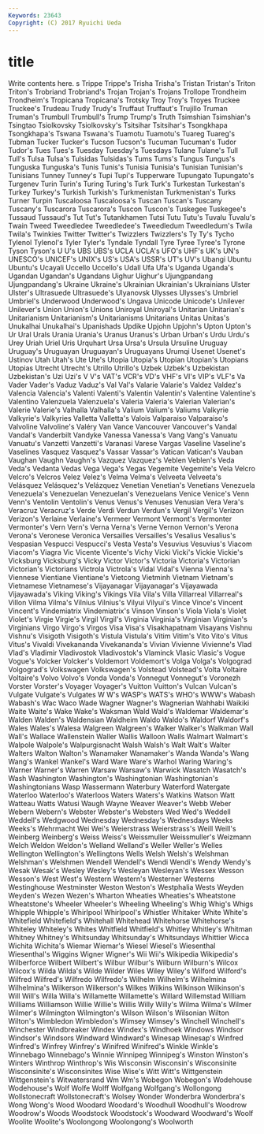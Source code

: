 ```yaml
---
Keywords: 23643 
Copyright: (C) 2017 Ryuichi Ueda
---
```


# title

Write contents here.
s Trippe Trippe's Trisha Trisha's Tristan
Tristan's Triton Triton's Trobriand Trobriand's Trojan Trojan's Trojans Trollope Trondheim
Trondheim's Tropicana Tropicana's Trotsky Troy Troy's Troyes Truckee Truckee's Trudeau
Trudy Trudy's Truffaut Truffaut's Trujillo Truman Truman's Trumbull Trumbull's Trump
Trump's Truth Tsimshian Tsimshian's Tsingtao Tsiolkovsky Tsiolkovsky's Tsitsihar Tsitsihar's Tsongkhapa
Tsongkhapa's Tswana Tswana's Tuamotu Tuamotu's Tuareg Tuareg's Tubman Tucker Tucker's
Tucson Tucson's Tucuman Tucuman's Tudor Tudor's Tues Tues's Tuesday Tuesday's
Tuesdays Tulane Tulane's Tull Tull's Tulsa Tulsa's Tulsidas Tulsidas's Tums
Tums's Tungus Tungus's Tunguska Tunguska's Tunis Tunis's Tunisia Tunisia's Tunisian
Tunisian's Tunisians Tunney Tunney's Tupi Tupi's Tupperware Tupungato Tupungato's Turgenev
Turin Turin's Turing Turing's Turk Turk's Turkestan Turkestan's Turkey Turkey's
Turkish Turkish's Turkmenistan Turkmenistan's Turks Turner Turpin Tuscaloosa Tuscaloosa's Tuscan
Tuscan's Tuscany Tuscany's Tuscarora Tuscarora's Tuscon Tuscon's Tuskegee Tuskegee's Tussaud
Tussaud's Tut Tut's Tutankhamen Tutsi Tutu Tutu's Tuvalu Tuvalu's Twain
Tweed Tweedledee Tweedledee's Tweedledum Tweedledum's Twila Twila's Twinkies Twitter Twitter's
Twizzlers Twizzlers's Ty Ty's Tycho Tylenol Tylenol's Tyler Tyler's Tyndale
Tyndall Tyre Tyree Tyree's Tyrone Tyson Tyson's U U's UBS
UBS's UCLA UCLA's UFO's UHF's UK's UN's UNESCO's UNICEF's UNIX's
US's USA's USSR's UT's UV's Ubangi Ubuntu Ubuntu's Ucayali Uccello
Uccello's Udall Ufa Ufa's Uganda Uganda's Ugandan Ugandan's Ugandans Uighur
Uighur's Ujungpandang Ujungpandang's Ukraine Ukraine's Ukrainian Ukrainian's Ukrainians Ulster Ulster's
Ultrasuede Ultrasuede's Ulyanovsk Ulysses Ulysses's Umbriel Umbriel's Underwood Underwood's Ungava
Unicode Unicode's Unilever Unilever's Union Union's Unions Uniroyal Uniroyal's Unitarian
Unitarian's Unitarianism Unitarianism's Unitarianisms Unitarians Unitas Unitas's Unukalhai Unukalhai's Upanishads
Updike Upjohn Upjohn's Upton Upton's Ur Ural Urals Urania Urania's
Uranus Uranus's Urban Urban's Urdu Urdu's Urey Uriah Uriel Uris
Urquhart Ursa Ursa's Ursula Ursuline Uruguay Uruguay's Uruguayan Uruguayan's Uruguayans
Urumqi Usenet Usenet's Ustinov Utah Utah's Ute Ute's Utopia Utopia's
Utopian Utopian's Utopians Utopias Utrecht Utrecht's Utrillo Utrillo's Uzbek Uzbek's
Uzbekistan Uzbekistan's Uzi Uzi's V V's VAT's VCR's VD's VHF's
VI's VIP's VLF's Va Vader Vader's Vaduz Vaduz's Val Val's
Valarie Valarie's Valdez Valdez's Valencia Valencia's Valenti Valenti's Valentin Valentin's
Valentine Valentine's Valentino Valenzuela Valenzuela's Valeria Valeria's Valerian Valerian's Valerie
Valerie's Valhalla Valhalla's Valium Valium's Valiums Valkyrie Valkyrie's Valkyries Valletta
Valletta's Valois Valparaiso Valparaiso's Valvoline Valvoline's Valéry Van Vance Vancouver
Vancouver's Vandal Vandal's Vanderbilt Vandyke Vanessa Vanessa's Vang Vang's Vanuatu
Vanuatu's Vanzetti Vanzetti's Varanasi Varese Vargas Vaseline Vaseline's Vaselines Vasquez
Vasquez's Vassar Vassar's Vatican Vatican's Vauban Vaughan Vaughn Vaughn's Vazquez
Vazquez's Veblen Veblen's Veda Veda's Vedanta Vedas Vega Vega's Vegas
Vegemite Vegemite's Vela Velcro Velcro's Velcros Velez Velez's Velma Velma's
Velveeta Velveeta's Velásquez Velásquez's Velázquez Venetian Venetian's Venetians Venezuela Venezuela's
Venezuelan Venezuelan's Venezuelans Venice Venice's Venn Venn's Ventolin Ventolin's Venus
Venus's Venuses Venusian Vera Vera's Veracruz Veracruz's Verde Verdi Verdun
Verdun's Vergil Vergil's Verizon Verizon's Verlaine Verlaine's Vermeer Vermont Vermont's
Vermonter Vermonter's Vern Vern's Verna Verna's Verne Vernon Vernon's Verona
Verona's Veronese Veronica Versailles Versailles's Vesalius Vesalius's Vespasian Vespucci Vespucci's
Vesta Vesta's Vesuvius Vesuvius's Viacom Viacom's Viagra Vic Vicente Vicente's
Vichy Vicki Vicki's Vickie Vickie's Vicksburg Vicksburg's Vicky Victor Victor's
Victoria Victoria's Victorian Victorian's Victorians Victrola Victrola's Vidal Vidal's Vienna
Vienna's Viennese Vientiane Vientiane's Vietcong Vietminh Vietnam Vietnam's Vietnamese Vietnamese's
Vijayanagar Vijayanagar's Vijayawada Vijayawada's Viking Viking's Vikings Vila Vila's Villa
Villarreal Villarreal's Villon Vilma Vilma's Vilnius Vilnius's Vilyui Vilyui's Vince
Vince's Vincent Vincent's Vindemiatrix Vindemiatrix's Vinson Vinson's Viola Viola's Violet
Violet's Virgie Virgie's Virgil Virgil's Virginia Virginia's Virginian Virginian's Virginians
Virgo Virgo's Virgos Visa Visa's Visakhapatnam Visayans Vishnu Vishnu's Visigoth
Visigoth's Vistula Vistula's Vitim Vitim's Vito Vito's Vitus Vitus's Vivaldi
Vivekananda Vivekananda's Vivian Vivienne Vivienne's Vlad Vlad's Vladimir Vladivostok Vladivostok's
Vlaminck Vlasic Vlasic's Vogue Vogue's Volcker Volcker's Voldemort Voldemort's Volga
Volga's Volgograd Volgograd's Volkswagen Volkswagen's Volstead Volstead's Volta Voltaire Voltaire's
Volvo Volvo's Vonda Vonda's Vonnegut Vonnegut's Voronezh Vorster Vorster's Voyager
Voyager's Vuitton Vuitton's Vulcan Vulcan's Vulgate Vulgate's Vulgates W W's
WASP's WATS's WHO's WWW's Wabash Wabash's Wac Waco Wade Wagner
Wagner's Wagnerian Wahhabi Waikiki Waite Waite's Wake Wake's Waksman Wald
Wald's Waldemar Waldemar's Walden Walden's Waldensian Waldheim Waldo Waldo's Waldorf
Waldorf's Wales Wales's Walesa Walgreen Walgreen's Walker Walker's Walkman Wall
Wall's Wallace Wallenstein Waller Wallis Walloon Walls Walmart Walmart's Walpole
Walpole's Walpurgisnacht Walsh Walsh's Walt Walt's Walter Walters Walton Walton's
Wanamaker Wanamaker's Wanda Wanda's Wang Wang's Wankel Wankel's Ward Ware
Ware's Warhol Waring Waring's Warner Warner's Warren Warsaw Warsaw's Warwick
Wasatch Wasatch's Wash Washington Washington's Washingtonian Washingtonian's Washingtonians Wasp Wassermann
Waterbury Waterford Watergate Waterloo Waterloo's Waterloos Waters Waters's Watkins Watson
Watt Watteau Watts Watusi Waugh Wayne Weaver Weaver's Webb Weber
Webern Webern's Webster Webster's Websters Wed Wed's Weddell Weddell's Wedgwood
Wednesday Wednesday's Wednesdays Weeks Weeks's Wehrmacht Wei Wei's Weierstrass Weierstrass's
Weill Weill's Weinberg Weinberg's Weiss Weiss's Weissmuller Weissmuller's Weizmann Welch
Weldon Weldon's Welland Welland's Weller Weller's Welles Wellington Wellington's Wellingtons
Wells Welsh Welsh's Welshman Welshman's Welshmen Wendell Wendell's Wendi Wendi's
Wendy Wendy's Wesak Wesak's Wesley Wesley's Wesleyan Wesleyan's Wessex Wesson
Wesson's West West's Western Western's Westerner Westerns Westinghouse Westminster Weston
Weston's Westphalia Wests Weyden Weyden's Wezen Wezen's Wharton Wheaties Wheaties's
Wheatstone Wheatstone's Wheeler Wheeler's Wheeling Wheeling's Whig Whig's Whigs Whipple
Whipple's Whirlpool Whirlpool's Whistler Whitaker White White's Whitefield Whitefield's Whitehall
Whitehead Whitehorse Whitehorse's Whiteley Whiteley's Whites Whitfield Whitfield's Whitley Whitley's
Whitman Whitney Whitney's Whitsunday Whitsunday's Whitsundays Whittier Wicca Wichita Wichita's
Wiemar Wiemar's Wiesel Wiesel's Wiesenthal Wiesenthal's Wiggins Wigner Wigner's Wii
Wii's Wikipedia Wikipedia's Wilberforce Wilbert Wilbert's Wilbur Wilbur's Wilburn Wilburn's
Wilcox Wilcox's Wilda Wilda's Wilde Wilder Wiles Wiley Wiley's Wilford
Wilford's Wilfred Wilfred's Wilfredo Wilfredo's Wilhelm Wilhelm's Wilhelmina Wilhelmina's Wilkerson
Wilkerson's Wilkes Wilkins Wilkinson Wilkinson's Will Will's Willa Willa's Willamette
Willamette's Willard Willemstad William Williams Williamson Willie Willie's Willis Willy
Willy's Wilma Wilma's Wilmer Wilmer's Wilmington Wilmington's Wilson Wilson's Wilsonian
Wilton Wilton's Wimbledon Wimbledon's Wimsey Wimsey's Winchell Winchell's Winchester Windbreaker
Windex Windex's Windhoek Windows Windsor Windsor's Windsors Windward Windward's Winesap
Winesap's Winfred Winfred's Winfrey Winfrey's Winifred Winifred's Winkle Winkle's Winnebago
Winnebago's Winnie Winnipeg Winnipeg's Winston Winston's Winters Winthrop Winthrop's Wis
Wisconsin Wisconsin's Wisconsinite Wisconsinite's Wisconsinites Wise Wise's Witt Witt's Wittgenstein
Wittgenstein's Witwatersrand Wm Wm's Wobegon Wobegon's Wodehouse Wodehouse's Wolf Wolfe
Wolff Wolfgang Wolfgang's Wollongong Wollstonecraft Wollstonecraft's Wolsey Wonder Wonderbra Wonderbra's
Wong Wong's Wood Woodard Woodard's Woodhull Woodhull's Woodrow Woodrow's Woods
Woodstock Woodstock's Woodward Woodward's Woolf Woolite Woolite's Woolongong Woolongong's Woolworth
